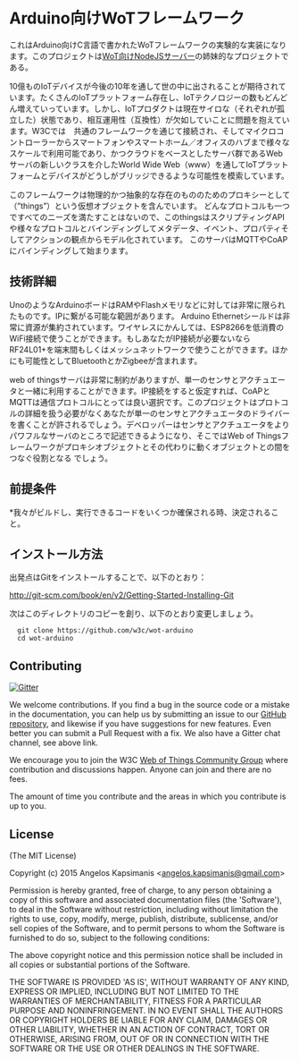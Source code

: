 # Arduino向けWoTフレームワーク

これはArduino向けC言語で書かれたWoTフレームワークの実験的な実装になります。このプロジェクトは[WoT向けNodeJSサーバー](https://github.com/w3c/web-of-things-framework)の姉妹的なプロジェクトである。

10億ものIoTデバイスが今後の10年を通して世の中に出されることが期待されています。たくさんのIoTプラットフォーム存在し、IoTテクノロジーの数もどんどん増えていっています。しかし、IoTプロダクトは現在サイロな（それぞれが孤立した）状態であり、相互運用性（互換性）が欠如していことに問題を抱えています。W3Cでは　共通のフレームワークを通じて接続され、そしてマイクロコントローラーからスマートフォンやスマートホーム／オフィスのハブまで様々なスケールで利用可能であり、かつクラウドをベースとしたサーバ群であるWebサーバの新しいクラスを介したWorld Wide Web（www）を通してIoTプラットフォームとデバイスがどうしがブリッジできるような可能性を模索しています。

このフレームワークは物理的かつ抽象的な存在のもののためのプロキシーとして（”things”）という仮想オブジェクトを含んでいます。
どんなプロトコルも一つですべてのニーズを満たすことはないので、このthingsはスクリプティングAPIや様々なプロトコルとバインディングしてメタデータ、イベント、プロパティそしてアクションの観点からモデル化されています。
このサーバはMQTTやCoAPにバインディングして始まります。

## 技術詳細

UnoのようなArduinoボードはRAMやFlashメモリなどに対しては非常に限られたものです。IPに繋がる可能な範囲があります。
Arduino Ethernetシールドは非常に資源が集約されています。ワイヤレスにかんしては、ESP8266を低消費のWiFi接続で使うことができます。もしあなたがIP接続が必要ないならRF24L01+を端末間もしくはメッシュネットワークで使うことができます。ほかにも可能性としてBluetoothとかZigbeeが含まれます。

web of thingsサーバは非常に制約がありますが、単一のセンサとアクチュエータと一緒に利用することができます。IP接続をすると仮定すれば、CoAPとMQTTは通信プロトコルにとっては良い選択です。このプロジェクトはプロトコルの詳細を扱う必要がなくあなたが単一のセンサとアクチュエータのドライバーを書くことが許されるでしょう。デベロッパーはセンサとアクチュエータをよりパワフルなサーバのところで記述できるようになり、そこではWeb of Thingsフレームワークがプロキシオブジェクトとその代わりに動くオブジェクトとの間をつなぐ役割となる
でしょう。

## 前提条件

 *我々がビルドし、実行できるコードをいくつか確保される時、決定されること。
  
## インストール方法
出発点はGitをインストールすることで、以下のとおり：

  http://git-scm.com/book/en/v2/Getting-Started-Installing-Git

次はこのディレクトリのコピーを創り、以下のとおり変更しましょう。

```
  git clone https://github.com/w3c/wot-arduino
  cd wot-arduino
```

## Contributing

[![Gitter](https://badges.gitter.im/Join%20Chat.svg)](https://gitter.im/w3c/web-of-things-framework?utm_source=badge&utm_medium=badge&utm_campaign=pr-badge)

We welcome contributions. If you find a bug in the source code or a mistake in the documentation, you can help us by submitting an issue to our [GitHub repository](https://github.com/w3c/arduino-wot), and likewise if you have suggestions for new features. Even better you can submit a Pull Request with a fix. We also have a Gitter chat channel, see above link.

We encourage you to join the W3C [Web of Things Community Group](https://www.w3.org/community/wot/) where contribution and discussions happen. Anyone can join and there are no fees.

The amount of time you contribute and the areas in which you contribute is up to you. 

## License

(The MIT License)

Copyright (c) 2015 Angelos Kapsimanis &lt;angelos.kapsimanis@gmail.com&gt;

Permission is hereby granted, free of charge, to any person obtaining a copy of this software and associated documentation files (the 'Software'), to deal in the Software without restriction, including without limitation the rights to use, copy, modify, merge, publish, distribute, sublicense, and/or sell copies of the Software, and to permit persons to whom the Software is furnished to do so, subject to the following conditions:

The above copyright notice and this permission notice shall be included in all copies or substantial portions of the Software.

THE SOFTWARE IS PROVIDED 'AS IS', WITHOUT WARRANTY OF ANY KIND, EXPRESS OR IMPLIED, INCLUDING BUT NOT LIMITED TO THE WARRANTIES OF MERCHANTABILITY, FITNESS FOR A PARTICULAR PURPOSE AND NONINFRINGEMENT. IN NO EVENT SHALL THE AUTHORS OR COPYRIGHT HOLDERS BE LIABLE FOR ANY CLAIM, DAMAGES OR OTHER LIABILITY, WHETHER IN AN ACTION OF CONTRACT, TORT OR OTHERWISE, ARISING FROM, OUT OF OR IN CONNECTION WITH THE SOFTWARE OR THE USE OR OTHER DEALINGS IN THE SOFTWARE.
